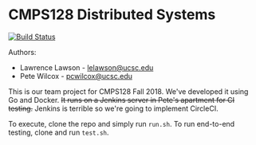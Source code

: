 # CMPS128 Distributed Systems

[![Build Status](https://jenkins.pcwilcox.com/job/CMPS%20128%20Fall%2018/job/cmps128fall18hw/job/master/badge/icon?style=plastic)](https://jenkins.pcwilcox.com/job/CMPS%20128%20Fall%2018/job/cmps128fall18hw/job/master/) 

Authors:
 * Lawrence Lawson - lelawson@ucsc.edu
 * Pete Wilcox     - pcwilcox@ucsc.edu

This is our team project for CMPS128 Fall 2018. We've developed it using Go and Docker. ~~It runs on a Jenkins server in Pete's apartment for CI testing.~~ Jenkins is terrible so we're going to implement CircleCI.

To execute, clone the repo and simply run `run.sh`. To run end-to-end testing, clone and run `test.sh`.
